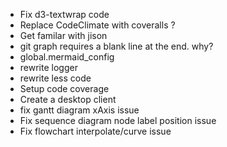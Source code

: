 - Fix d3-textwrap code
- Replace CodeClimate with coveralls ?
- Get familar with jison
- git graph requires a blank line at the end. why?
- global.mermaid_config
- rewrite logger
- rewrite less code
- Setup code coverage
- Create a desktop client
- fix gantt diagram xAxis issue
- Fix sequence diagram node label position issue
- Fix flowchart interpolate/curve issue
